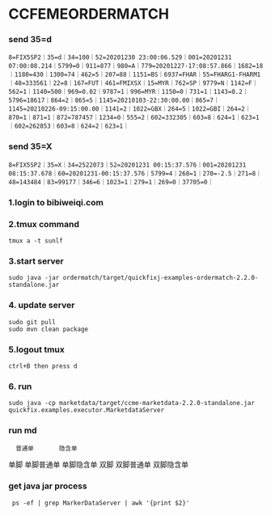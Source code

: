 # CCFEMEORDERMATCH

### send 35=d
```aidl
8=FIX5SP2｜35=d｜34=100｜52=20201230 23:00:06.529｜001=20201231 07:00:08.214｜5799=0｜911=877｜980=A｜779=20201227-17:08:57.866｜1682=18｜1180=430｜1300=74｜462=5｜207=88｜1151=BS｜6937=FHAR｜55=FHARG1-FHARM1｜48=333561｜22=8｜167=FUT｜461=FMIXSX｜15=MYR｜762=SP｜9779=N｜1142=F｜562=1｜1140=500｜969=0.02｜9787=1｜996=MYR｜1150=0｜731=1｜1143=0.2｜5796=18617｜864=2｜865=5｜1145=20210103-22:30:00.00｜865=7｜1145=20210226-09:15:00.00｜1141=2｜1022=GBX｜264=5｜1022=GBI｜264=2｜870=1｜871=1｜872=787457｜1234=0｜555=2｜602=332305｜603=8｜624=1｜623=1｜602=262853｜603=8｜624=2｜623=1｜
```

### send 35=X
```
8=FIX5SP2｜35=X｜34=2522073｜52=20201231 00:15:37.576｜001=20201231 08:15:37.678｜60=20201231-00:15:37.576｜5799=4｜268=1｜270=-2.5｜271=8｜48=143484｜83=99177｜346=6｜1023=1｜279=1｜269=0｜37705=0｜
```

### 1.login to bibiweiqi.com
### 2.tmux command
```
tmux a -t sunlf
```
### 3.start server
```
sudo java -jar ordermatch/target/quickfixj-examples-ordermatch-2.2.0-standalone.jar 
```
### 4. update server
```
sudo git pull
sudo mvn clean package
```
### 5.logout tmux
```
ctrl+B then press d
```

### 6. run
``` 
sudo java -cp marketdata/target/ccme-marketdata-2.2.0-standalone.jar quickfix.examples.executor.MarketdataServer
```

### run md


      普通单       隐含单
单脚  单脚普通单   单脚隐含单
双脚  双脚普通单   双脚隐含单

### get java jar process
```
 ps -ef | grep MarkerDataServer | awk '{print $2}'
```